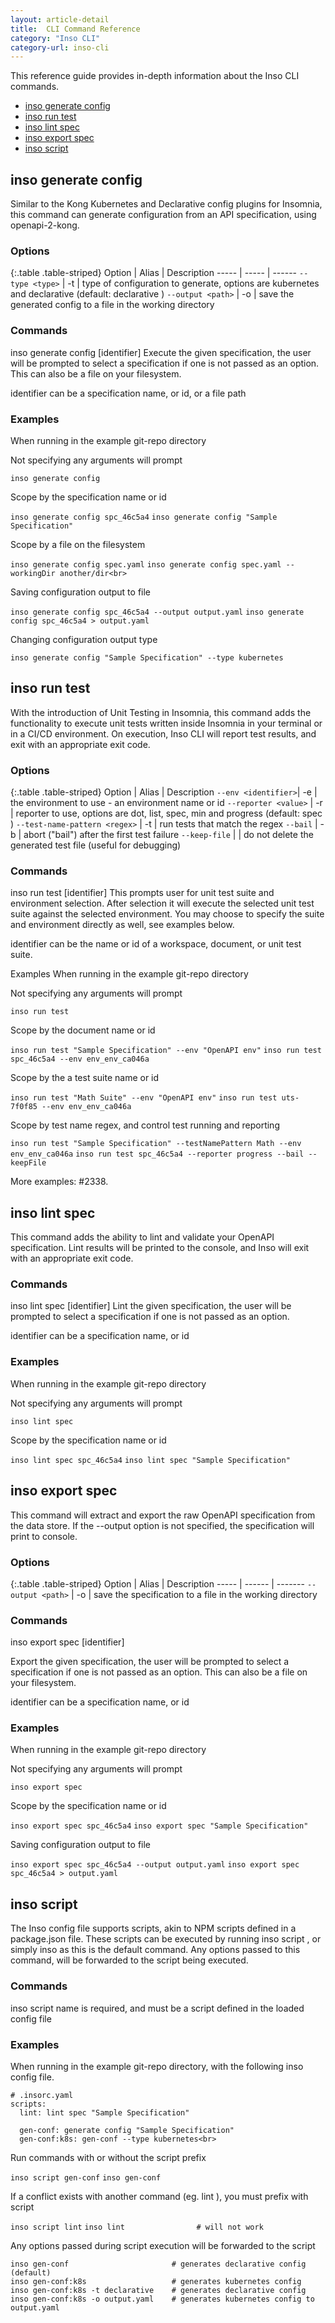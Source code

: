 ```yaml
---
layout: article-detail
title:  CLI Command Reference
category: "Inso CLI"
category-url: inso-cli
---
```


This reference guide provides in-depth information about the Inso CLI commands. 

* [inso generate config](#inso-generate-config)
* [inso run test](#inso-run-test)
* [inso lint spec](#inso-lint-spec)
* [inso export spec](#inso-export-spec)
* [inso script](#inso-script)

## inso generate config

Similar to the Kong Kubernetes and Declarative config plugins for Insomnia, this command can generate configuration from an API specification, using openapi-2-kong.

### Options

{:.table .table-striped}
Option	| Alias	| Description
----- | ----- | ------
`--type <type>` |	-t	| type of configuration to generate, options are kubernetes and declarative (default: declarative )
`--output <path>`	| -o | save the generated config to a file in the working directory

### Commands
inso generate config [identifier]
Execute the given specification, the user will be prompted to select a specification if one is not passed as an option. This can also be a file on your filesystem.

identifier can be a specification name, or id, or a file path

### Examples
When running in the example git-repo directory

Not specifying any arguments will prompt

`inso generate config`

Scope by the specification name or id

`inso generate config spc_46c5a4`
`inso generate config "Sample Specification"`

Scope by a file on the filesystem

`inso generate config spec.yaml`
`inso generate config spec.yaml --workingDir another/dir<br>`

Saving configuration output to file

`inso generate config spc_46c5a4 --output output.yaml`
`inso generate config spc_46c5a4 > output.yaml`

Changing configuration output type

`inso generate config "Sample Specification" --type kubernetes`

## inso run test

With the introduction of Unit Testing in Insomnia, this command adds the functionality to execute unit tests written inside Insomnia in your terminal or in a CI/CD environment. On execution, Inso CLI will report test results, and exit with an appropriate exit code.

### Options

{:.table .table-striped}
Option |	Alias |	Description
`--env <identifier>`| -e | the environment to use - an environment name or id
`--reporter <value>` |	-r	| reporter to use, options are dot, list, spec, min and progress (default: spec )
`--test-name-pattern <regex>` | -t	| run tests that match the regex
`--bail` | -b | abort ("bail") after the first test failure
`--keep-file` | | do not delete the generated test file (useful for debugging)

### Commands
inso run test [identifier]
This prompts user for unit test suite and environment selection. After selection it will execute the selected unit test suite against the selected environment. You may choose to specify the suite and environment directly as well, see examples below.

identifier can be the name or id of a workspace, document, or unit test suite.

Examples
When running in the example git-repo directory

Not specifying any arguments will prompt

`inso run test`

Scope by the document name or id

`inso run test "Sample Specification" --env "OpenAPI env"`
`inso run test spc_46c5a4 --env env_env_ca046a`

Scope by the a test suite name or id

`inso run test "Math Suite" --env "OpenAPI env"`
`inso run test uts-7f0f85 --env env_env_ca046a`

Scope by test name regex, and control test running and reporting

`inso run test "Sample Specification" --testNamePattern Math --env env_env_ca046a`
`inso run test spc_46c5a4 --reporter progress --bail --keepFile`

More examples: #2338.

## inso lint spec

This command adds the ability to lint and validate your OpenAPI specification. Lint results will be printed to the console, and Inso will exit with an appropriate exit code.

### Commands
inso lint spec [identifier]
Lint the given specification, the user will be prompted to select a specification if one is not passed as an option.

identifier can be a specification name, or id

### Examples
When running in the example git-repo directory

Not specifying any arguments will prompt

`inso lint spec`

Scope by the specification name or id

`inso lint spec spc_46c5a4`
`inso lint spec "Sample Specification"`

## inso export spec

This command will extract and export the raw OpenAPI specification from the data store. If the --output option is not specified, the specification will print to console.

### Options

{:.table .table-striped}
Option	| Alias	| Description
----- | ------ | -------
`--output <path>` | -o | save the specification to a file in the working directory

### Commands

inso export spec [identifier]

Export the given specification, the user will be prompted to select a specification if one is not passed as an option. This can also be a file on your filesystem.

identifier can be a specification name, or id

### Examples

When running in the example git-repo directory

Not specifying any arguments will prompt

`inso export spec`

Scope by the specification name or id

`inso export spec spc_46c5a4`
`inso export spec "Sample Specification"`

Saving configuration output to file

`inso export spec spc_46c5a4 --output output.yaml` 
`inso export spec spc_46c5a4 > output.yaml`

## inso script

The Inso config file supports scripts, akin to NPM scripts defined in a package.json file. These scripts can be executed by running inso script <name> , or simply inso <name> as this is the default command. Any options passed to this command, will be forwarded to the script being executed.

### Commands

inso script <name>
name is required, and must be a script defined in the loaded config file

### Examples

When running in the example git-repo directory, with the following inso config file.

```
# .insorc.yaml
scripts:
  lint: lint spec "Sample Specification"

  gen-conf: generate config "Sample Specification"
  gen-conf:k8s: gen-conf --type kubernetes<br>
```

Run commands with or without the script prefix

`inso script gen-conf`
`inso gen-conf`

If a conflict exists with another command (eg. lint ), you must prefix with script

`inso script lint`
`inso lint 			      # will not work`

Any options passed during script execution will be forwarded to the script

```
inso gen-conf                       # generates declarative config (default)
inso gen-conf:k8s                   # generates kubernetes config
inso gen-conf:k8s -t declarative    # generates declarative config
inso gen-conf:k8s -o output.yaml    # generates kubernetes config to output.yaml
```